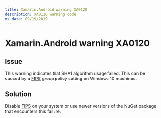 ```yaml
---
title: Xamarin.Android warning XA0120
description: XA0120 warning code
ms.date: 09/19/2019
---
```

# Xamarin.Android warning XA0120

## Issue

This warning indicates that SHA1 algorithm usage failed. This can be
caused by a [FIPS][fips] group policy setting on Windows 10 machines.

## Solution

Disable [FIPS][fips] on your system or use newer versions of the NuGet
package that encounters this failure.

[fips]: https://docs.microsoft.com/en-us/windows/security/threat-protection/security-policy-settings/system-cryptography-use-fips-compliant-algorithms-for-encryption-hashing-and-signing
